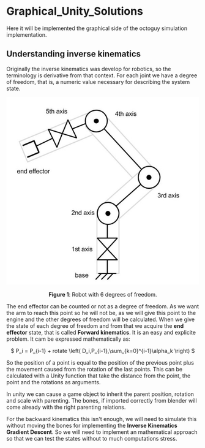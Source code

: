 # Graphical_Unity_Solutions
Here it will be implemented the graphical side of the octoguy simulation implementation.

## Understanding inverse kinematics
Originally the inverse kinematics was develop for robotics, so the terminology is derivative from that context. For each joint we have a degree of freedom, that is, a numeric value necessary for describing the system state. 

<div style = 'text-align:center'>

![fig1](./README_multimedia/fig1.jpg)

**Figure 1**: Robot with 6 degrees of freedom.

</div>

The end effector can be counted or not as a degree of freedom. As we want the arm to reach this point so he will not be, as we will give this point to the engine and the other degrees of freedom will be calculated.
When we give the state of each degree of freedom and from that we acquire the **end effector** state, that is called **Forward kinematics**. It is an easy and explicite problem.
It cam be expressed mathematically as:


<div style='text-align:center'>

$
P_i = P_{i-1} + rotate \left( D_i,P_{i-1},\sum_{k=0}^{i-1}\alpha_k   \right)
$

</div>

So the position of a point is equal to the position of the previous point plus the movement caused from the rotation of the last points. This can be calculated with a Unity function that take the distance from the point, the point and the rotations as arguments. 

In unity we can cause a game object to inherit the parent position, rotation and scale with parenting. The bones, if imported correctly from blender will come already with the right parenting relations.

For the backward kinematics this isn't enough, we will need to simulate this without moving the bones for implementing the **Inverse Kinematics Gradient Descent**. So we will need to implement an mathematical approach so that we can test the states without to much computations stress.
